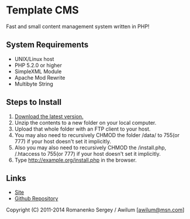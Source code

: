 # Template CMS
Fast and small content management system written in PHP!

## System Requirements
- UNIX/Linux host
- PHP 5.2.0 or higher
- SimpleXML Module
- Apache Mod Rewrite
- Multibyte String

## Steps to Install
1. [Download the latest version.](http://template.monstra.org)
2. Unzip the contents to a new folder on your local computer.
3. Upload that whole folder with an FTP client to your host.
4. You may also need to recursively CHMOD the folder /data/ to 755(or 777) if your host doesn't set it implicitly.
5. Also you may also need to recursively CHMOD the /install.php, /.htaccess to 755(or 777) if your host doesn't set it implicitly.
6. Type http://example.org/install.php in the browser.

## Links
- [Site](http://template.monstra.org)
- [Github Repository](https://github.com/Awilum/template-cms)

Copyright (C) 2011-2014 Romanenko Sergey / Awilum [awilum@msn.com]